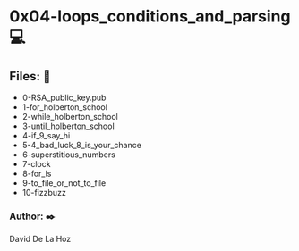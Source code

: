 # 0x04-loops_conditions_and_parsing :computer:

## Files: :page_facing_up:

* 0-RSA_public_key.pub
* 1-for_holberton_school
* 2-while_holberton_school
* 3-until_holberton_school
* 4-if_9_say_hi
* 5-4_bad_luck_8_is_your_chance
* 6-superstitious_numbers
* 7-clock
* 8-for_ls
* 9-to_file_or_not_to_file
* 10-fizzbuzz

### Author: :black_nib:

David De La Hoz
